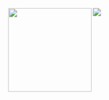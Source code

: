 <div>
  <img height=170 align="left" src="https://github-readme-stats.vercel.app/api?username=tanagaku&count_private=true&include_all_commits=true" />
</div>
<div>
  <img src="https://github-readme-stats.vercel.app/api/top-langs/?username=tanagaku&langs_count=100&layout=compact" />
</div>
